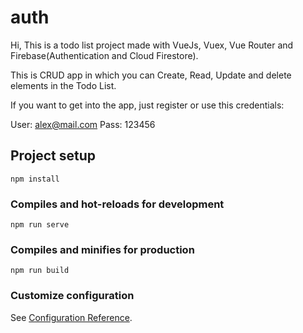 # auth
Hi, 
This is a todo list project made with VueJs, Vuex, Vue Router and Firebase(Authentication and Cloud Firestore).

This is  CRUD app in which you can Create, Read, Update and delete elements in the Todo List.

If you want to get into the app, just register or use this credentials:

User: alex@mail.com
Pass: 123456

## Project setup
```
npm install
```

### Compiles and hot-reloads for development
```
npm run serve
```

### Compiles and minifies for production
```
npm run build
```

### Customize configuration
See [Configuration Reference](https://cli.vuejs.org/config/).
